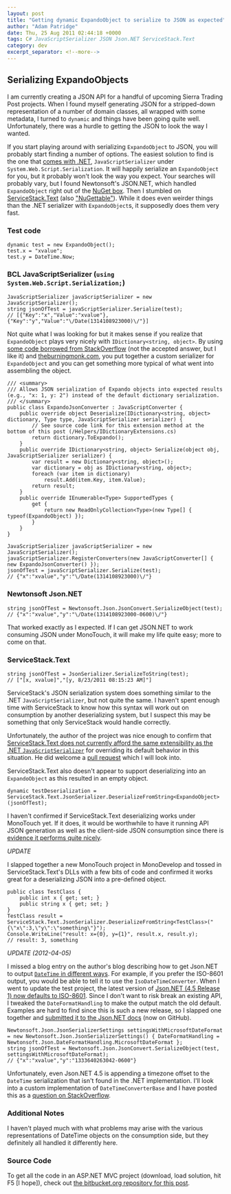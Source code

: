 ```yaml
---
layout: post
title: "Getting dynamic ExpandoObject to serialize to JSON as expected"
author: "Adam Patridge"
date: Thu, 25 Aug 2011 02:44:18 +0000
tags: C# JavaScriptSerializer JSON Json.NET ServiceStack.Text
category: dev
excerpt_separator: <!--more-->
---
```


## Serializing ExpandoObjects

I am currently creating a JSON API for a handful of upcoming Sierra Trading Post projects. When I found myself generating JSON for a stripped-down representation of a number of domain classes, all wrapped with some metadata, I turned to `dynamic` and things have been going quite well. Unfortunately, there was a hurdle to getting the JSON to look the way I wanted.

If you start playing around with serializing `ExpandoObject` to JSON, you will probably start finding a number of options. The easiest solution to find is the one that [comes with .NET](http://msdn.microsoft.com/en-us/library/bb302399.aspx), `JavaScriptSerializer` under `System.Web.Script.Serialization`. It will happily serialize an `ExpandoObject` for you, but it probably won't look the way you expect. Your searches will probably vary, but I found Newtonsoft's JSON.NET, which handled `ExpandoObject` right out of the [NuGet box](http://nuget.org/List/Packages/Newtonsoft.Json). Then I stumbled on [ServiceStack.Text](https://github.com/ServiceStack/ServiceStack.Text) (also ["NuGettable"](http://nuget.org/List/Packages/ServiceStack.Text)). While it does even weirder things than the .NET serializer with `ExpandoObject`s, it supposedly does them very fast.

<!--more-->

### Test code

    dynamic test = new ExpandoObject();
    test.x = "xvalue";
    test.y = DateTime.Now;

### BCL JavaScriptSerializer (`using System.Web.Script.Serialization;`)

    JavaScriptSerializer javaScriptSerializer = new JavaScriptSerializer();
    string jsonOfTest = javaScriptSerializer.Serialize(test);
    // [{"Key":"x","Value":"xvalue"},{"Key":"y","Value":"\/Date(1314108923000)\/"}]

Not quite what I was looking for but it makes sense if you realize that `ExpandoObject` plays very nicely with `IDictionary<string, object>`. By using [some code borrowed from StackOverflow](http://stackoverflow.com/questions/5156664/how-to-flatten-an-expandoobject-returned-via-jsonresult-in-asp-net-mvc/5913094#5913094) (not the accepted answer, but I like it) and [theburningmonk.com](http://theburningmonk.com/2011/05/idictionarystring-object-to-expandoobject-extension-method/), you put together a custom serializer for `ExpandoObject` and you can get something more typical of what went into assembling the object.

    /// <summary>
    /// Allows JSON serialization of Expando objects into expected results (e.g., "x: 1, y: 2") instead of the default dictionary serialization.
    /// </summary>
    public class ExpandoJsonConverter : JavaScriptConverter {
        public override object Deserialize(IDictionary<string, object> dictionary, Type type, JavaScriptSerializer serializer) {
            // See source code link for this extension method at the bottom of this post (/Helpers/IDictionaryExtensions.cs)
            return dictionary.ToExpando();
        }
        public override IDictionary<string, object> Serialize(object obj, JavaScriptSerializer serializer) {
            var result = new Dictionary<string, object>();
            var dictionary = obj as IDictionary<string, object>;
            foreach (var item in dictionary)
                result.Add(item.Key, item.Value);
            return result;
        }
        public override IEnumerable<Type> SupportedTypes {
            get {
                return new ReadOnlyCollection<Type>(new Type[] { typeof(ExpandoObject) });
            }
        }
    }

    JavaScriptSerializer javaScriptSerializer = new JavaScriptSerializer();
    javaScriptSerializer.RegisterConverters(new JavaScriptConverter[] { new ExpandoJsonConverter() });
    jsonOfTest = javaScriptSerializer.Serialize(test);
    // {"x":"xvalue","y":"\/Date(1314108923000)\/"}

### Newtonsoft Json.NET

    string jsonOfTest = Newtonsoft.Json.JsonConvert.SerializeObject(test);
    // {"x":"xvalue","y":"\/Date(1314108923000-0600)\/"}

That worked exactly as I expected. If I can get JSON.NET to work consuming JSON under MonoTouch, it will make my life quite easy; more to come on that.

### ServiceStack.Text

    string jsonOfTest = JsonSerializer.SerializeToString(test);
    // ["[x, xvalue]","[y, 8/23/2011 08:15:23 AM]"]

ServiceStack's JSON serialization system does something similar to the .NET `JavaScriptSerializer`, but not quite the same. I haven't spent enough time with ServiceStack to know how this syntax will work out on consumption by another deserializing system, but I suspect this may be something that only ServiceStack would handle correctly.

Unfortunately, the author of the project was nice enough to confirm that [ServiceStack.Text does not currently afford the same extensibility as the .NET `JavaScriptSerializer`](http://stackoverflow.com/questions/7141767/how-to-serialize-expandoobject-using-servicestack-jsonserializer) for overriding its default behavior in this situation. He did welcome a [pull request](http://help.github.com/send-pull-requests/) which I will look into.

ServiceStack.Text also doesn't appear to support deserializing into an `ExpandoObject` as this resulted in an empty object.

    dynamic testDeserialization = ServiceStack.Text.JsonSerializer.DeserializeFromString<ExpandoObject>(jsonOfTest);

I haven't confirmed if ServiceStack.Text deserializing works under MonoTouch yet. If it does, it would be worthwhile to have it running API JSON generation as well as the client-side JSON consumption since there is [evidence it performs quite nicely](http://www.servicestack.net/mythz_blog/?p=344).

_UPDATE_

I slapped together a new MonoTouch project in MonoDevelop and tossed in ServiceStack.Text's DLLs with a few bits of code and confirmed it works great for a deserializing JSON into a pre-defined object.

    public class TestClass {
        public int x { get; set; }
        public string x { get; set; }
    }
    TestClass result = ServiceStack.Text.JsonSerializer.DeserializeFromString<TestClass>("{\"x\":3,\"y\":\"something\"}");
    Console.WriteLine("result: x={0}, y={1}", result.x, result.y);
    // result: 3, something

_UPDATE (2012-04-05)_

I missed a blog entry on the author's blog describing how to get Json.NET to output [`DateTime` in different ways](http://james.newtonking.com/archive/2009/02/20/good-date-times-with-json-net.aspx). For example, if you prefer the ISO-8601 output, you would be able to tell it to use the `IsoDateTimeConverter`. When I went to update the test project, the latest version of [Json.NET (4.5 Release 1) now defaults to ISO-8601](http://james.newtonking.com/archive/2012/03/20/json-net-4-5-release-1-iso-dates-async-metro-build.aspx). Since I don't want to risk break an existing API, I tweaked the `DateFormatHandling` to make the output match the old default. Examples are hard to find since this is such a new release, so I slapped one together and [submitted it to the Json.NET docs](https://github.com/JamesNK/Newtonsoft.Json/pull/11) (now on GitHub).

    Newtonsoft.Json.JsonSerializerSettings settingsWithMicrosoftDateFormat = new Newtonsoft.Json.JsonSerializerSettings() { DateFormatHandling = Newtonsoft.Json.DateFormatHandling.MicrosoftDateFormat };
    string jsonOfTest = Newtonsoft.Json.JsonConvert.SerializeObject(test, settingsWithMicrosoftDateFormat);
    // {"x":"xvalue","y":"1333640263042-0600"}

Unfortunately, even Json.NET 4.5 is appending a timezone offset to the `DateTime` serialization that isn't found in the .NET implementation. I'll look into a custom implementation of `DateTimeConverterBase` and I have posted this as a [question on StackOverflow](http://stackoverflow.com/questions/10033612/prevent-json-net-4-5-from-appending-timezone-offset-when-using-microsoftdateform).

### Additional Notes

I haven't played much with what problems may arise with the various representations of DateTime objects on the consumption side, but they definitely all handled it differently here.

### Source Code

To get all the code in an ASP.NET MVC project (download, load solution, hit F5 [I hope]), check out [the bitbucket.org repository for this post](https://bitbucket.org/patridge/expandoobject-json-serialization-tests).
